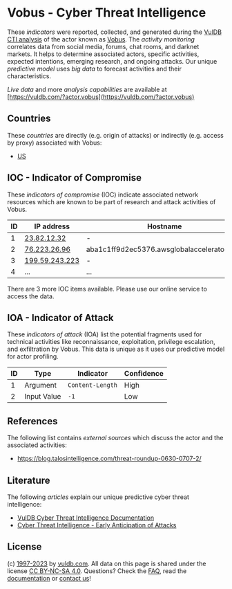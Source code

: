 # Vobus - Cyber Threat Intelligence

These _indicators_ were reported, collected, and generated during the [VulDB CTI analysis](https://vuldb.com/?kb.cti) of the actor known as [Vobus](https://vuldb.com/?actor.vobus). The _activity monitoring_ correlates data from social media, forums, chat rooms, and darknet markets. It helps to determine associated actors, specific activities, expected intentions, emerging research, and ongoing attacks. Our unique _predictive model_ uses _big data_ to forecast activities and their characteristics.

_Live data_ and more _analysis capabilities_ are available at [https://vuldb.com/?actor.vobus](https://vuldb.com/?actor.vobus)

## Countries

These _countries_ are directly (e.g. origin of attacks) or indirectly (e.g. access by proxy) associated with Vobus:

* [US](https://vuldb.com/?country.us)

## IOC - Indicator of Compromise

These _indicators of compromise_ (IOC) indicate associated network resources which are known to be part of research and attack activities of Vobus.

ID | IP address | Hostname | Campaign | Confidence
-- | ---------- | -------- | -------- | ----------
1 | [23.82.12.32](https://vuldb.com/?ip.23.82.12.32) | - | - | High
2 | [76.223.26.96](https://vuldb.com/?ip.76.223.26.96) | aba1c1ff9d2ec5376.awsglobalaccelerator.com | - | High
3 | [199.59.243.223](https://vuldb.com/?ip.199.59.243.223) | - | - | High
4 | ... | ... | ... | ...

There are 3 more IOC items available. Please use our online service to access the data.

## IOA - Indicator of Attack

These _indicators of attack_ (IOA) list the potential fragments used for technical activities like reconnaissance, exploitation, privilege escalation, and exfiltration by Vobus. This data is unique as it uses our predictive model for actor profiling.

ID | Type | Indicator | Confidence
-- | ---- | --------- | ----------
1 | Argument | `Content-Length` | High
2 | Input Value | `-1` | Low

## References

The following list contains _external sources_ which discuss the actor and the associated activities:

* https://blog.talosintelligence.com/threat-roundup-0630-0707-2/

## Literature

The following _articles_ explain our unique predictive cyber threat intelligence:

* [VulDB Cyber Threat Intelligence Documentation](https://vuldb.com/?kb.cti)
* [Cyber Threat Intelligence - Early Anticipation of Attacks](https://www.scip.ch/en/?labs.20201022)

## License

(c) [1997-2023](https://vuldb.com/?kb.changelog) by [vuldb.com](https://vuldb.com/?kb.about). All data on this page is shared under the license [CC BY-NC-SA 4.0](https://creativecommons.org/licenses/by-nc-sa/4.0/). Questions? Check the [FAQ](https://vuldb.com/?kb.faq), read the [documentation](https://vuldb.com/?kb) or [contact us](https://vuldb.com/?contact)!

